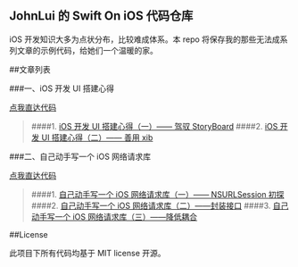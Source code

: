 JohnLui 的 Swift On iOS 代码仓库
--

iOS 开发知识大多为点状分布，比较难成体系。本 repo 将保存我的那些无法成系列文章的示例代码，给她们一个温暖的家。

##文章列表

###一、iOS 开发 UI 搭建心得

[点我直达代码](https://github.com/johnlui/Swift-On-iOS/blob/master/DifferentWaysToBuildTheUserInterface)

> ####1. [iOS 开发 UI 搭建心得（一）—— 驾驭 StoryBoard](http://lvwenhan.com/ios/452.html)
> ####2. [iOS 开发 UI 搭建心得（二）—— 善用 xib](http://lvwenhan.com/ios/453.html)

###二、自己动手写一个 iOS 网络请求库

[点我直达代码](https://github.com/johnlui/Swift-On-iOS/blob/master/BuildYourHTTPRequestLibrary)

> ####1. [自己动手写一个 iOS 网络请求库（一）—— NSURLSession 初探](http://lvwenhan.com/ios/454.html)
> ####2. [自己动手写一个 iOS 网络请求库（二）——封装接口](http://lvwenhan.com/ios/455.html)
> ####3. [自己动手写一个 iOS 网络请求库（三）——降低耦合](http://lvwenhan.com/ios/456.html)



##License

此项目下所有代码均基于 MIT license 开源。
